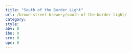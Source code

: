```yaml
---
title: "South of the Border Light"
url: /brown-street-brewery/south-of-the-border-light/
category: 
style: 
abv: 0
ibu: 0
srm: 0
upc: 0
---
```



